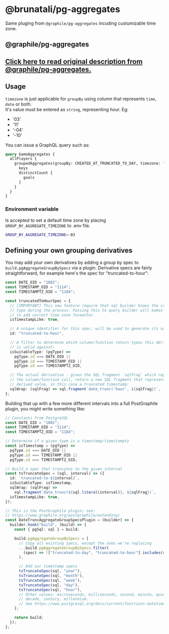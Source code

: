 # @brunatali/pg-aggregates

Same pluging from `@graphile/pg-aggregates` incuding custumizable time zone.

## @graphile/pg-aggregates

## [Click here to read original description from @graphile/pg-aggregates.](https://github.com/graphile/pg-aggregates)

## Usage

`timezone` is just applicable for `groupBy` using column that represents `time`,
`date` or both.  
It's value must be entered as `string`, representing hour. Eg:

- '03'
- '11'
- '-04'
- '-10'

You can issue a GraphQL query such as:

```graphql
query GameAggregates {
  allPlayers {
    groupedAggregates(groupBy: CREATED_AT_TRUNCATED_TO_DAY, timezone: "03") {
      keys
      distinctCount {
        goals
      }
    }
  }
}
```

### Environment variable

Is accepted to set a default time zone by placing `GROUP_BY_AGGREGATE_TIMEZONE`
to .env file.

```bash
GROUP_BY_AGGREGATE_TIMEZONE=-03
```

## Defining your own grouping derivatives

You may add your own derivatives by adding a group by spec to
`build.pgAggregateGroupBySpecs` via a plugin. Derivative specs are fairly
straightforward, for example here's the spec for "truncated-to-hour":

```ts
const DATE_OID = "1082";
const TIMESTAMP_OID = "1114";
const TIMESTAMPTZ_OID = "1184";

const truncatedToHourSpec = {
  // [IMPORTANT] This new feature require that sql builder knows the column
  // type during the process. Passing this to query builder will makes the engine
  // to add correct time zone formatter.
  isTimestampLike: true,

  // A unique identifier for this spec, will be used to generate its name:
  id: "truncated-to-hour",

  // A filter to determine which column/function return types this derivative
  // is valid against:
  isSuitableType: (pgType) =>
    pgType.id === DATE_OID ||
    pgType.id === TIMESTAMP_OID ||
    pgType.id === TIMESTAMPTZ_OID,

  // The actual derivative - given the SQL fragment `sqlFrag` which represents
  // the column/function call, return a new SQL fragment that represents the
  // derived value, in this case a truncated timestamp:
  sqlWrap: (sqlFrag) => sql.fragment`date_trunc('hour', ${sqlFrag})`,
};
```

Building that up with a few more different intervals into a full PostGraphile
plugin, you might write something like:

```ts
// Constants from PostgreSQL
const DATE_OID = "1082";
const TIMESTAMP_OID = "1114";
const TIMESTAMPTZ_OID = "1184";

// Determine if a given type is a timestamp/timestamptz
const isTimestamp = (pgType) =>
  pgType.id === DATE_OID ||
  pgType.id === TIMESTAMP_OID ||
  pgType.id === TIMESTAMPTZ_OID;

// Build a spec that truncates to the given interval
const tsTruncateSpec = (sql, interval) => ({
  id: `truncated-to-${interval}`,
  isSuitableType: isTimestamp,
  sqlWrap: (sqlFrag) =>
    sql.fragment`date_trunc(${sql.literal(interval)}, ${sqlFrag})`,
  isTimestampLike: true,
});

// This is the PostGraphile plugin; see:
// https://www.graphile.org/postgraphile/extending/
const DateTruncAggregateGroupSpecsPlugin = (builder) => {
  builder.hook("build", (build) => {
    const { pgSql: sql } = build;

    build.pgAggregateGroupBySpecs = [
      // Copy all existing specs, except the ones we're replacing
      ...build.pgAggregateGroupBySpecs.filter(
        (spec) => !["truncated-to-day", "truncated-to-hour"].includes(spec.id)
      ),

      // Add our timestamp specs
      tsTruncateSpec(sql, "year"),
      tsTruncateSpec(sql, "month"),
      tsTruncateSpec(sql, "week"),
      tsTruncateSpec(sql, "day"),
      tsTruncateSpec(sql, "hour"),
      // Other values: microseconds, milliseconds, second, minute, quarter,
      // decade, century, millennium.
      // See https://www.postgresql.org/docs/current/functions-datetime.html#FUNCTIONS-DATETIME-TRUNC
    ];

    return build;
  });
};
```
